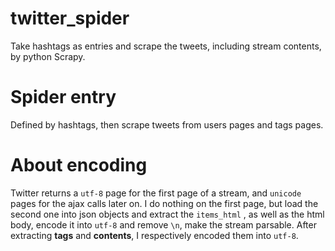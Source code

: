 # twitter_spider
Take hashtags as entries and scrape the tweets, including stream contents, by python Scrapy.

# Spider entry
Defined by hashtags, then scrape tweets from users pages and tags pages.

# About encoding
Twitter returns a `utf-8` page for the first page of a stream, and `unicode` pages for the ajax calls
later on.
I do nothing on the first page, but load the second one into json objects and extract the `items_html`
, as well as the html body, encode it into `utf-8` and remove `\n`, make the stream parsable.
After extracting **tags** and **contents**, I respectively encoded them into `utf-8`.